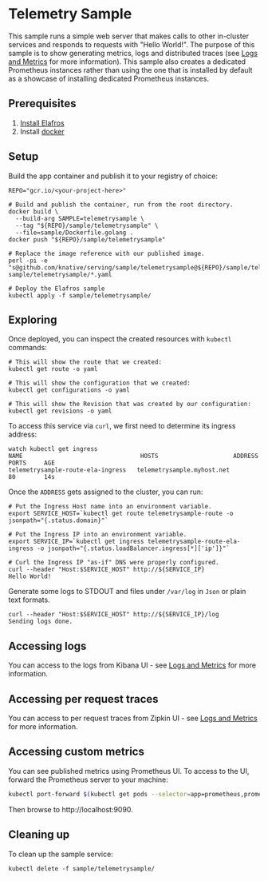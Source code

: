 # Telemetry Sample

This sample runs a simple web server that makes calls to other in-cluster services
and responds to requests with "Hello World!".
The purpose of this sample is to show generating metrics, logs and distributed traces
(see [Logs and Metrics](../../docs/telemetry.md) for more information).
This sample also creates a dedicated Prometheus instances rather than using the one
that is installed by default as a showcase of installing dedicated Prometheus instances.

## Prerequisites

1. [Install Elafros](https://github.com/knative/install/blob/master/README.md)
1. Install [docker](https://www.docker.com/)


## Setup

Build the app container and publish it to your registry of choice:

```shell
REPO="gcr.io/<your-project-here>"

# Build and publish the container, run from the root directory.
docker build \
  --build-arg SAMPLE=telemetrysample \
  --tag "${REPO}/sample/telemetrysample" \
  --file=sample/Dockerfile.golang .
docker push "${REPO}/sample/telemetrysample"

# Replace the image reference with our published image.
perl -pi -e "s@github.com/knative/serving/sample/telemetrysample@${REPO}/sample/telemetrysample@g" sample/telemetrysample/*.yaml

# Deploy the Elafros sample
kubectl apply -f sample/telemetrysample/
```

## Exploring

Once deployed, you can inspect the created resources with `kubectl` commands:

```shell
# This will show the route that we created:
kubectl get route -o yaml

# This will show the configuration that we created:
kubectl get configurations -o yaml

# This will show the Revision that was created by our configuration:
kubectl get revisions -o yaml
```

To access this service via `curl`, we first need to determine its ingress address:
```shell
watch kubectl get ingress
NAME                                 HOSTS                     ADDRESS   PORTS     AGE
telemetrysample-route-ela-ingress   telemetrysample.myhost.net             80        14s
```

Once the `ADDRESS` gets assigned to the cluster, you can run:

```shell
# Put the Ingress Host name into an environment variable.
export SERVICE_HOST=`kubectl get route telemetrysample-route -o jsonpath="{.status.domain}"`

# Put the Ingress IP into an environment variable.
export SERVICE_IP=`kubectl get ingress telemetrysample-route-ela-ingress -o jsonpath="{.status.loadBalancer.ingress[*]['ip']}"`

# Curl the Ingress IP "as-if" DNS were properly configured.
curl --header "Host:$SERVICE_HOST" http://${SERVICE_IP}
Hello World!
```

Generate some logs to STDOUT and files under `/var/log` in `Json` or plain text formats.

```shell
curl --header "Host:$SERVICE_HOST" http://${SERVICE_IP}/log
Sending logs done.
```

## Accessing logs
You can access to the logs from Kibana UI - see [Logs and Metrics](../../docs/telemetry.md) for more information.

## Accessing per request traces
You can access to per request traces from Zipkin UI - see [Logs and Metrics](../../docs/telemetry.md) for more information.

## Accessing custom metrics
You can see published metrics using Prometheus UI. To access to the UI, forward the Prometheus server to your machine:

```bash
kubectl port-forward $(kubectl get pods --selector=app=prometheus,prometheus=test --output=jsonpath="{.items[0].metadata.name}") 9090
```

Then browse to http://localhost:9090.

## Cleaning up

To clean up the sample service:

```shell
kubectl delete -f sample/telemetrysample/
```
